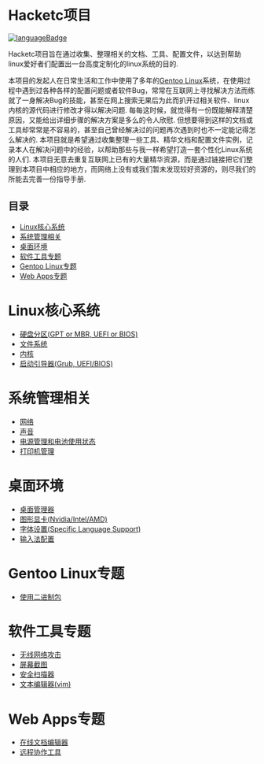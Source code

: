 # Hacketc项目
[![languageBadge](https://img.shields.io/badge/language-English-blue.svg?style=plastic)](https://github.com/naturomics/hacketc)

Hacketc项目旨在通过收集、整理相关的文档、工具、配置文件，以达到帮助linux爱好者们配置出一台高度定制化的linux系统的目的.

本项目的发起人在日常生活和工作中使用了多年的[Gentoo Linux](https://gentoo.org/)系统，在使用过程中遇到过各种各样的配置问题或者软件Bug，常常在互联网上寻找解决方法而练就了一身解决Bug的技能，甚至在网上搜索无果后为此而扒开过相关软件、linux内核的源代码进行修改才得以解决问题. 每每这时候，就觉得有一份既能解释清楚原因，又能给出详细步骤的解决方案是多么的令人欣慰. 但想要得到这样的文档或工具却常常是不容易的，甚至自己曾经解决过的问题再次遇到时也不一定能记得怎么解决的. 本项目就是希望通过收集整理一些工具、精华文档和配置文件实例，记录本人在解决问题中的经验，以帮助那些与我一样希望打造一套个性化Linux系统的人们. 本项目无意去重复互联网上已有的大量精华资源，而是通过链接把它们整理到本项目中相应的地方，而网络上没有或我们暂未发现较好资源的，则尽我们的所能去完善一份指导手册.

## 目录
- [Linux核心系统](#Linux核心系统)
- [系统管理相关](#系统管理相关)
- [桌面环境](#桌面环境)
- [软件工具专题](#软件工具专题)
- [Gentoo Linux专题](#gentoo-linux专题)
- [Web Apps专题](#Web-Apps专题)

# Linux核心系统
- [硬盘分区(GPT or MBR, UEFI or BIOS)](LinuxBaseSys.md#partition)
- [文件系统](LinuxBaseSys.md#filesystem)
- [内核](LinuxBaseSys.md#kernel-compiling)
- [启动引导器(Grub, UEFI/BIOS)]()

# 系统管理相关 
- [网络](SystemManagement.md#NetWork)
- [声音](SystemManagement.md#Sound)
- [电源管理和电池使用状态](SystemManagement.md#power-management-and-battery-status)
- [打印机管理](SystemManagement.md#printing-support)

# 桌面环境
- [桌面管理器](Desktop.md#window-manager)
- [图形显卡(Nvidia/Intel/AMD)](Desktop.md#graphics-card)
- [字体设置(Specific Language Support)](Desktop.md#fonts)
- [输入法配置](Desktop.md#input-method)

# Gentoo Linux专题
- [使用二进制包](GentooSpecial.md#using-binary-package)

# 软件工具专题
- [无线网络攻击](SoftwareTools.md#wireless-attacks)
- [屏幕截图](SoftwareTools.md#screen-capture)
- [安全扫描器](SoftwareTools.md#security-scanner)
- [文本编辑器(vim)](SoftwareTools.md#editor)

# Web Apps专题
- [在线文档编辑器](webAPPs.md#writing-editor)
- [远程协作工具](webAPPs.md#remote-collaboration)
